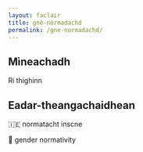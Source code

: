 ```yaml
---
layout: faclair
title: gnè-nòrmadachd
permalink: /gne-normadachd/
---
```


## Mìneachadh

Ri thighinn

## Eadar-theangachaidhean

&#x1f1ee;&#x1f1ea; normatacht inscne

&#x1f3f4;&#xe0067;&#xe0062;&#xe0065;&#xe006e;&#xe0067;&#xe007f; gender normativity
